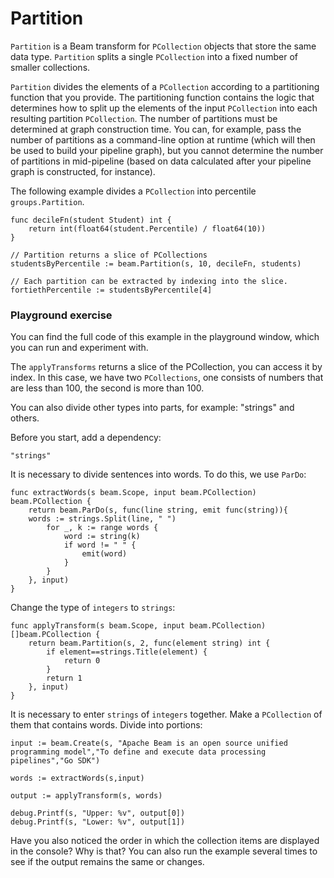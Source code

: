 <!--
Licensed under the Apache License, Version 2.0 (the "License");
you may not use this file except in compliance with the License.
You may obtain a copy of the License at
http://www.apache.org/licenses/LICENSE-2.0
Unless required by applicable law or agreed to in writing, software
distributed under the License is distributed on an "AS IS" BASIS,
WITHOUT WARRANTIES OR CONDITIONS OF ANY KIND, either express or implied.
See the License for the specific language governing permissions and
limitations under the License.
-->
# Partition

`Partition` is a Beam transform for `PCollection` objects that store the same data type. `Partition` splits a single `PCollection` into a fixed number of smaller collections.

`Partition` divides the elements of a `PCollection` according to a partitioning function that you provide. The partitioning function contains the logic that determines how to split up the elements of the input `PCollection` into each resulting partition `PCollection`. The number of partitions must be determined at graph construction time. You can, for example, pass the number of partitions as a command-line option at runtime (which will then be used to build your pipeline graph), but you cannot determine the number of partitions in mid-pipeline (based on data calculated after your pipeline graph is constructed, for instance).

The following example divides a `PCollection` into percentile `groups.Partition`.

```
func decileFn(student Student) int {
	return int(float64(student.Percentile) / float64(10))
}

// Partition returns a slice of PCollections
studentsByPercentile := beam.Partition(s, 10, decileFn, students)

// Each partition can be extracted by indexing into the slice.
fortiethPercentile := studentsByPercentile[4]
```

### Playground exercise

You can find the full code of this example in the playground window, which you can run and experiment with.

The `applyTransforms` returns a slice of the PCollection, you can access it by index. In this case, we have two `PCollections`, one consists of numbers that are less than 100, the second is more than 100.

You can also divide other types into parts, for example: "strings" and others.

Before you start, add a dependency:
```
"strings"
```

It is necessary to divide sentences into words. To do this, we use `ParDo`:
```
func extractWords(s beam.Scope, input beam.PCollection) beam.PCollection {
	return beam.ParDo(s, func(line string, emit func(string)){
    words := strings.Split(line, " ")
		for _, k := range words {
			word := string(k)
			if word != " " {
				emit(word)
			}
		}
	}, input)
}
```

Change the type of `integers` to `strings`:
```
func applyTransform(s beam.Scope, input beam.PCollection) []beam.PCollection {
	return beam.Partition(s, 2, func(element string) int {
		if element==strings.Title(element) {
			return 0
		}
		return 1
	}, input)
}
```

It is necessary to enter `strings` of `integers` together. Make a `PCollection` of them that contains words. Divide into portions:

```
input := beam.Create(s, "Apache Beam is an open source unified programming model","To define and execute data processing pipelines","Go SDK")

words := extractWords(s,input)

output := applyTransform(s, words)

debug.Printf(s, "Upper: %v", output[0])
debug.Printf(s, "Lower: %v", output[1])
```

Have you also noticed the order in which the collection items are displayed in the console? Why is that? You can also run the example several times to see if the output remains the same or changes.
